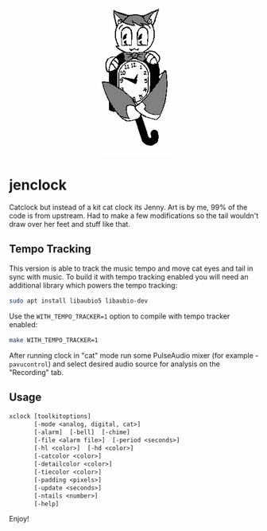 <p align="center">
  <img src="catclock.gif">
</p>

jenclock
========

Catclock but instead of a kit cat clock its Jenny. Art is by me, 99% of the code
is from upstream. Had to make a few modifications so the tail wouldn't draw over
her feet and stuff like that.

## Tempo Tracking

This version is able to track the music tempo and move cat eyes and tail in sync with music.
To build it with tempo tracking enabled you will need an additional library which powers the tempo tracking:

```bash
sudo apt install libaubio5 libaubio-dev
```

Use the `WITH_TEMPO_TRACKER=1` option to compile with tempo tracker enabled:

```bash
make WITH_TEMPO_TRACKER=1
```

After running clock in "cat" mode run some PulseAudio mixer (for example - `pavucontrol`) and select desired audio source for analysis on the "Recording" tab.

## Usage

```
xclock [toolkitoptions]
       [-mode <analog, digital, cat>]
       [-alarm]  [-bell]  [-chime]
       [-file <alarm file>]  [-period <seconds>]
       [-hl <color>]  [-hd <color>]
       [-catcolor <color>]
       [-detailcolor <color>]
       [-tiecolor <color>]
       [-padding <pixels>]
       [-update <seconds>]
       [-ntails <number>]
       [-help]
```

Enjoy!
